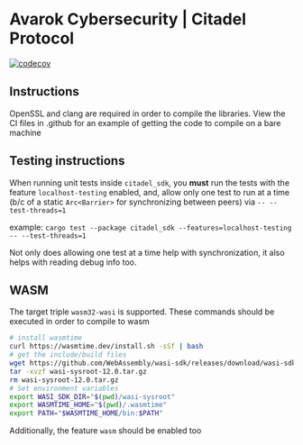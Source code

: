 # Avarok Cybersecurity | Citadel Protocol
[![codecov](https://codecov.io/gh/Avarok-Cybersecurity/Lusna/branch/master/graph/badge.svg?token=J739KOHOZR)](https://codecov.io/gh/Avarok-Cybersecurity/Lusna)

## Instructions
OpenSSL and clang are required in order to compile the libraries. View the CI files in .github for an example of getting the code to compile on a bare machine

## Testing instructions
When running unit tests inside `citadel_sdk`, you **must** run the tests with the feature `localhost-testing` enabled, and, allow only one test to run at a time (b/c of a static `Arc<Barrier>` for synchronizing between peers) via `-- --test-threads=1`

example: `cargo test --package citadel_sdk --features=localhost-testing -- --test-threads=1`

Not only does allowing one test at a time help with synchronization, it also helps with reading debug info too.

## WASM
The target triple `wasm32-wasi` is supported. These commands should be executed in order to compile to wasm
```bash
# install wasmtime
curl https://wasmtime.dev/install.sh -sSf | bash
# get the include/build files
wget https://github.com/WebAssembly/wasi-sdk/releases/download/wasi-sdk-12/wasi-sysroot-12.0.tar.gz
tar -xvzf wasi-sysroot-12.0.tar.gz
rm wasi-sysroot-12.0.tar.gz
# Set environment variables
export WASI_SDK_DIR="$(pwd)/wasi-sysroot"
export WASMTIME_HOME="$(pwd)/.wasmtime"
export PATH="$WASMTIME_HOME/bin:$PATH"
```

Additionally, the feature `wasm` should be enabled too